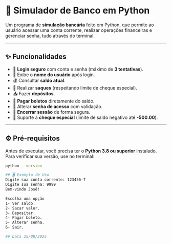 # 🏦 Simulador de Banco em Python

Um programa de **simulação bancária** feito em Python, que permite ao usuário acessar uma conta corrente, realizar operações financeiras e gerenciar senha, tudo através do terminal.  

---

## ✨ Funcionalidades

- 🔑 **Login seguro** com conta e senha (máximo de **3 tentativas**).  
- 👤 Exibe o **nome do usuário** após login.  
- 💰 Consultar **saldo atual**.  
- 💸 Realizar **saques** (respeitando limite de cheque especial).  
- 📥 Fazer **depósitos**.  
- 📄 **Pagar boletos** diretamente do saldo.  
- 🔐 Alterar **senha de acesso** com validação.  
- 🚪 **Encerrar sessão** de forma segura.  
- 🏦 Suporte a **cheque especial** (limite de saldo negativo até **-500.00**).  

---

## ⚙️ Pré-requisitos

Antes de executar, você precisa ter o **Python 3.8 ou superior** instalado.  
Para verificar sua versão, use no terminal:

```bash
python --version

## 🖥️ Exemplo de Uso
Digite sua conta corrente: 123456-7
Digite sua senha: 9999
Bem-vindo José!

Escolha uma opção
1- Ver saldo.
2- Sacar valor.
3- Depositar.
4- Pagar boleto.
5- Alterar senha.
6- Sair.

## Data 25/08/2025
